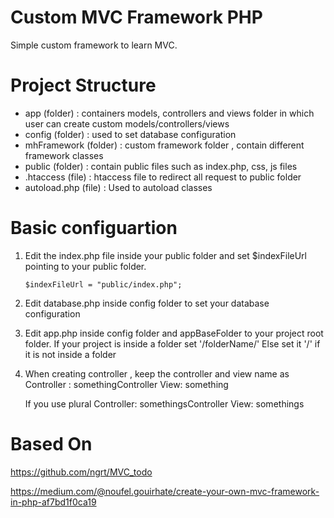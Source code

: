 # Custom MVC Framework PHP

Simple custom framework to learn MVC.

# Project Structure
  - app (folder) : containers models, controllers and views folder in which user can create custom models/controllers/views
  - config (folder) : used to set database configuration
  - mhFramework (folder) : custom framework folder , contain different framework classes
  - public (folder) : contain public files such as index.php, css, js files
  - .htaccess (file) : htaccess file to redirect all request to public folder
  - autoload.php (file) : Used to autoload classes
  
  
  
# Basic configuartion

1. Edit the index.php file inside your public folder and set $indexFileUrl pointing to your public folder.

   `
    $indexFileUrl = "public/index.php";
   `
   
2. Edit database.php inside config folder to set your database configuration


3. Edit app.php inside config folder and appBaseFolder to your project root folder.
   If your project is inside a folder set '/folderName/'
   Else set it '/' if it is not inside a folder

4. When creating controller , keep the controller and view name as
        Controller : somethingController
        View:   something

    If you use plural 
        Controller: somethingsController
        View:   somethings



# Based On

https://github.com/ngrt/MVC_todo

https://medium.com/@noufel.gouirhate/create-your-own-mvc-framework-in-php-af7bd1f0ca19

